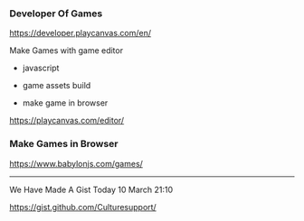 ### Developer Of Games

https://developer.playcanvas.com/en/

Make Games with game editor

- javascript

- game assets build
- make game in browser

https://playcanvas.com/editor/



### Make Games in Browser 

https://www.babylonjs.com/games/



----------



                    
 


We Have Made A Gist Today 10 March 21:10


https://gist.github.com/Culturesupport/
